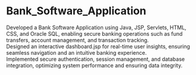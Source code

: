 # Bank_Software_Application

Developed a Bank Software Application using Java, JSP, Servlets, HTML, CSS, and Oracle SQL, enabling secure banking operations such as fund transfers, account management, and transaction tracking.<br>
Designed an interactive dashboard.jsp for real-time user insights, ensuring seamless navigation and an intuitive banking experience.<br>
Implemented secure authentication, session management, and database integration, optimizing system performance and ensuring data integrity.

